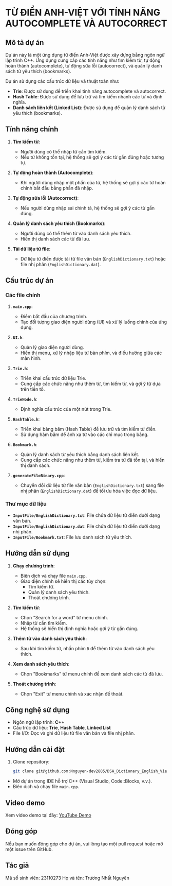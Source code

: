 # TỪ ĐIỂN ANH-VIỆT VỚI TÍNH NĂNG AUTOCOMPLETE VÀ AUTOCORRECT

## Mô tả dự án
Dự án này là một ứng dụng từ điển Anh-Việt được xây dựng bằng ngôn ngữ lập trình C++. Ứng dụng cung cấp các tính năng như tìm kiếm từ, tự động hoàn thành (autocomplete), tự động sửa lỗi (autocorrect), và quản lý danh sách từ yêu thích (bookmarks). 

Dự án sử dụng các cấu trúc dữ liệu và thuật toán như:
- **Trie**: Được sử dụng để triển khai tính năng autocomplete và autocorrect.
- **Hash Table**: Được sử dụng để lưu trữ và tìm kiếm nhanh các từ và định nghĩa.
- **Danh sách liên kết (Linked List)**: Được sử dụng để quản lý danh sách từ yêu thích (bookmarks).

## Tính năng chính
1. **Tìm kiếm từ**:
   - Người dùng có thể nhập từ cần tìm kiếm.
   - Nếu từ không tồn tại, hệ thống sẽ gợi ý các từ gần đúng hoặc tương tự.

2. **Tự động hoàn thành (Autocomplete)**:
   - Khi người dùng nhập một phần của từ, hệ thống sẽ gợi ý các từ hoàn chỉnh bắt đầu bằng phần đã nhập.

3. **Tự động sửa lỗi (Autocorrect)**:
   - Nếu người dùng nhập sai chính tả, hệ thống sẽ gợi ý các từ gần đúng.

4. **Quản lý danh sách yêu thích (Bookmarks)**:
   - Người dùng có thể thêm từ vào danh sách yêu thích.
   - Hiển thị danh sách các từ đã lưu.

5. **Tải dữ liệu từ file**:
   - Dữ liệu từ điển được tải từ file văn bản (`EnglishDictionary.txt`) hoặc file nhị phân (`EnglishDictionary.dat`).

## Cấu trúc dự án
### Các file chính
1. **`main.cpp`**:
   - Điểm bắt đầu của chương trình.
   - Tạo đối tượng giao diện người dùng (UI) và xử lý luồng chính của ứng dụng.

2. **`UI.h`**:
   - Quản lý giao diện người dùng.
   - Hiển thị menu, xử lý nhập liệu từ bàn phím, và điều hướng giữa các màn hình.

3. **`Trie.h`**:
   - Triển khai cấu trúc dữ liệu Trie.
   - Cung cấp các chức năng như thêm từ, tìm kiếm từ, và gợi ý từ dựa trên tiền tố.

4. **`TrieNode.h`**:
   - Định nghĩa cấu trúc của một nút trong Trie.

5. **`HashTable.h`**:
   - Triển khai bảng băm (Hash Table) để lưu trữ và tìm kiếm từ điển.
   - Sử dụng hàm băm để ánh xạ từ vào các chỉ mục trong bảng.

6. **`Bookmark.h`**:
   - Quản lý danh sách từ yêu thích bằng danh sách liên kết.
   - Cung cấp các chức năng như thêm từ, kiểm tra từ đã tồn tại, và hiển thị danh sách.

7. **`generateFileBinary.cpp`**:
   - Chuyển đổi dữ liệu từ file văn bản (`EnglishDictionary.txt`) sang file nhị phân (`EnglishDictionary.dat`) để tối ưu hóa việc đọc dữ liệu.

### Thư mục dữ liệu
- **`InputFile/EnglishDictionary.txt`**: File chứa dữ liệu từ điển dưới dạng văn bản.
- **`InputFile/EnglishDictionary.dat`**: File chứa dữ liệu từ điển dưới dạng nhị phân.
- **`InputFile/Bookmark.txt`**: File lưu danh sách từ yêu thích.

## Hướng dẫn sử dụng
1. **Chạy chương trình**:
   - Biên dịch và chạy file `main.cpp`.
   - Giao diện chính sẽ hiển thị các tùy chọn:
     - Tìm kiếm từ.
     - Quản lý danh sách yêu thích.
     - Thoát chương trình.

2. **Tìm kiếm từ**:
   - Chọn "Search for a word" từ menu chính.
   - Nhập từ cần tìm kiếm.
   - Hệ thống sẽ hiển thị định nghĩa hoặc gợi ý từ gần đúng.

3. **Thêm từ vào danh sách yêu thích**:
   - Sau khi tìm kiếm từ, nhấn phím `B` để thêm từ vào danh sách yêu thích.

4. **Xem danh sách yêu thích**:
   - Chọn "Bookmarks" từ menu chính để xem danh sách các từ đã lưu.

5. **Thoát chương trình**:
   - Chọn "Exit" từ menu chính và xác nhận để thoát.

## Công nghệ sử dụng
- Ngôn ngữ lập trình: **C++**
- Cấu trúc dữ liệu: **Trie**, **Hash Table**, **Linked List**
- File I/O: Đọc và ghi dữ liệu từ file văn bản và file nhị phân.

## Hướng dẫn cài đặt
1. Clone repository:
   ```bash
   git clone git@github.com:Nnguyen-dev2805/DSA_Dictionary_English_Vietnamese_NN.git
   ```
- Mở dự án trong IDE hỗ trợ C++ (Visual Studio, Code::Blocks, v.v.).
- Biên dịch và chạy file `main.cpp`.

## Video demo
Xem video demo tại đây: [YouTube Demo](https://www.youtube.com/watch?v=dhYQ9jI3_4Q)

## Đóng góp
Nếu bạn muốn đóng góp cho dự án, vui lòng tạo một pull request hoặc mở một issue trên GitHub.

## Tác giả
Mã số sinh viên: 23110273
Họ và tên: Trương Nhất Nguyên
